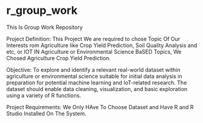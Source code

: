 # r_group_work
This Is Group Work Repository

Project Definition:
This Project We are required to chose Topic Of Our Interests rom Agriculture like Crop Yield Prediction, Soil Quality Analysis and etc,
or IOT IN Agriculture or Environmental Science BaSED Topics,
We Chosed Agriculture Crop Yield Prediction.

Objective:
To explore and identify a relevant real-world dataset within agriculture or environmental science suitable for initial data analysis in preparation for potential machine learning and IoT-related research. The dataset should enable data cleaning, visualization, and basic exploration using a variety of R functions.

Project Requirements:
We Only HAve To Choose Dataset and Have R and R Studio Installed On The System.
